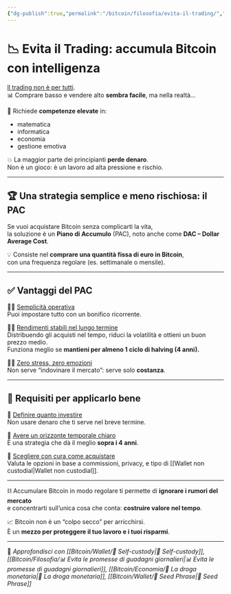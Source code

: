 ```yaml
---
{"dg-publish":true,"permalink":"/bitcoin/filosofia/evita-il-trading/","title":"📉 Evita il Trading: accumula Bitcoin con intelligenza","tags":["Bitcoin","Trading","PAC","EducazioneFinanziaria","DAC","Strategia"]}
---
```



# 📉 **Evita il Trading: accumula Bitcoin con intelligenza**

<u>Il trading non è per tutti</u>.  
📊 Comprare basso e vendere alto **sembra facile**, ma nella realtà…

🔬 Richiede **competenze elevate** in:
- matematica  
- informatica  
- economia  
- gestione emotiva

💥 La maggior parte dei principianti **perde denaro**.  
Non è un gioco: è un lavoro ad alta pressione e rischio.

---

## 🏆 **Una strategia semplice e meno rischiosa: il PAC**

Se vuoi acquistare Bitcoin senza complicarti la vita,  
la soluzione è un **Piano di Accumulo** (PAC), noto anche come **DAC – Dollar Average Cost**.

💡 Consiste nel **comprare una quantità fissa di euro in Bitcoin**,  
con una frequenza regolare (es. settimanale o mensile).

---

## ✅ **Vantaggi del PAC**

👍🏻 <u>Semplicità operativa</u>  
Puoi impostare tutto con un bonifico ricorrente.

👍🏻 <u>Rendimenti stabili nel lungo termine</u>  
Distribuendo gli acquisti nel tempo, riduci la volatilità e ottieni un buon prezzo medio.  
Funziona meglio se **mantieni per almeno 1 ciclo di halving (4 anni).**

👍🏻 <u>Zero stress, zero emozioni</u>  
Non serve “indovinare il mercato”: serve solo **costanza**.

---

## 🔧 **Requisiti per applicarlo bene**

🔧 <u>Definire quanto investire</u>  
Non usare denaro che ti serve nel breve termine.

🔧 <u>Avere un orizzonte temporale chiaro</u>  
È una strategia che dà il meglio **sopra i 4 anni**.

🔧 <u>Scegliere con cura come acquistare</u>  
Valuta le opzioni in base a commissioni, privacy, e tipo di [[Wallet non custodial\|Wallet non custodial]].

---

⛓️ Accumulare Bitcoin in modo regolare ti permette di **ignorare i rumori del mercato**  
e concentrarti sull’unica cosa che conta: **costruire valore nel tempo**.

📈 Bitcoin non è un “colpo secco” per arricchirsi.  
È un **mezzo per proteggere il tuo lavoro e i tuoi risparmi**.

---

🔗 _Approfondisci con [[Bitcoin/Wallet/🔐 Self-custody\|🔐 Self-custody]], [[Bitcoin/Filosofia/📊 Evita le promesse di guadagni giornalieri\|📊 Evita le promesse di guadagni giornalieri]], [[Bitcoin/Economia/💉 La droga monetaria\|💉 La droga monetaria]], [[Bitcoin/Wallet/🧠 Seed Phrase\|🧠 Seed Phrase]]_
